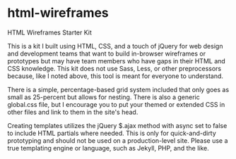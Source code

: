 # html-wireframes
HTML Wireframes Starter Kit

This is a kit I built using HTML, CSS, and a touch of jQuery for web design and development teams that want to build in-browser wireframes or prototypes but may have team members who have gaps in their HTML and CSS knowledge. This kit does not use Sass, Less, or other preprocessors because, like I noted above, this tool is meant for everyone to understand.

There is a simple, percentage-based grid system included that only goes as small as 25-percent but allows for nesting. There is also a generic global.css file, but I encourage you to put your themed or extended CSS in other files and link to them in the site's head.

Creating templates utilizes the jQuery $.ajax method with async set to false to include HTML partials where needed. This is only for quick-and-dirty prototyping and should not be used on a production-level site. Please use a true templating engine or language, such as Jekyll, PHP, and the like.
